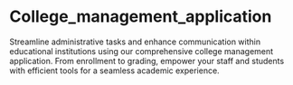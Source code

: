 # College_management_application
Streamline administrative tasks and enhance communication within educational institutions using our comprehensive college management application. From enrollment to grading, empower your staff and students with efficient tools for a seamless academic experience.
